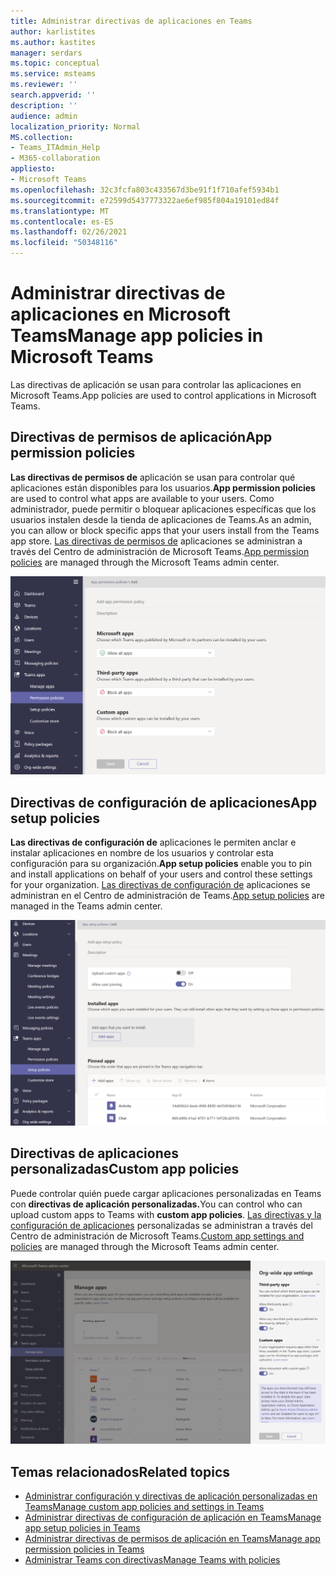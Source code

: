 ```yaml
---
title: Administrar directivas de aplicaciones en Teams
author: karlistites
ms.author: kastites
manager: serdars
ms.topic: conceptual
ms.service: msteams
ms.reviewer: ''
search.appverid: ''
description: ''
audience: admin
localization_priority: Normal
MS.collection:
- Teams_ITAdmin_Help
- M365-collaboration
appliesto:
- Microsoft Teams
ms.openlocfilehash: 32c3fcfa803c433567d3be91f1f710afef5934b1
ms.sourcegitcommit: e72599d5437773322ae6ef985f804a19101ed84f
ms.translationtype: MT
ms.contentlocale: es-ES
ms.lasthandoff: 02/26/2021
ms.locfileid: "50348116"
---
```

# <a name="manage-app-policies-in-microsoft-teams"></a><span data-ttu-id="25e04-102">Administrar directivas de aplicaciones en Microsoft Teams</span><span class="sxs-lookup"><span data-stu-id="25e04-102">Manage app policies in Microsoft Teams</span></span>

<span data-ttu-id="25e04-103">Las directivas de aplicación se usan para controlar las aplicaciones en Microsoft Teams.</span><span class="sxs-lookup"><span data-stu-id="25e04-103">App policies are used to control applications in Microsoft Teams.</span></span>

## <a name="app-permission-policies"></a><span data-ttu-id="25e04-104">Directivas de permisos de aplicación</span><span class="sxs-lookup"><span data-stu-id="25e04-104">App permission policies</span></span>

<span data-ttu-id="25e04-105">**Las directivas de permisos de** aplicación se usan para controlar qué aplicaciones están disponibles para los usuarios.</span><span class="sxs-lookup"><span data-stu-id="25e04-105">**App permission policies** are used to control what apps are available to your users.</span></span> <span data-ttu-id="25e04-106">Como administrador, puede permitir o bloquear aplicaciones específicas que los usuarios instalen desde la tienda de aplicaciones de Teams.</span><span class="sxs-lookup"><span data-stu-id="25e04-106">As an admin, you can allow or block specific apps that your users install from the Teams app store.</span></span> <span data-ttu-id="25e04-107">[Las directivas de permisos de](teams-app-permission-policies.md) aplicaciones se administran a través del Centro de administración de Microsoft Teams.</span><span class="sxs-lookup"><span data-stu-id="25e04-107">[App permission policies](teams-app-permission-policies.md) are managed through the Microsoft Teams admin center.</span></span>

![Captura de pantalla de la directiva de permisos de la aplicación.](media/app-permission-policy.png)

## <a name="app-setup-policies"></a><span data-ttu-id="25e04-109">Directivas de configuración de aplicaciones</span><span class="sxs-lookup"><span data-stu-id="25e04-109">App setup policies</span></span>

<span data-ttu-id="25e04-110">**Las directivas de configuración de** aplicaciones le permiten anclar e instalar aplicaciones en nombre de los usuarios y controlar esta configuración para su organización.</span><span class="sxs-lookup"><span data-stu-id="25e04-110">**App setup policies** enable you to pin and install applications on behalf of your users and control these settings for your organization.</span></span> <span data-ttu-id="25e04-111">[Las directivas de configuración de](teams-app-setup-policies.md) aplicaciones se administran en el Centro de administración de Teams.</span><span class="sxs-lookup"><span data-stu-id="25e04-111">[App setup policies](teams-app-setup-policies.md) are managed in the Teams admin center.</span></span>

![Captura de pantalla de la directiva de configuración de aplicaciones en el Centro de administración de Teams.](media/app-setup-policy.png)

## <a name="custom-app-policies"></a><span data-ttu-id="25e04-113">Directivas de aplicaciones personalizadas</span><span class="sxs-lookup"><span data-stu-id="25e04-113">Custom app policies</span></span>

<span data-ttu-id="25e04-114">Puede controlar quién puede cargar aplicaciones personalizadas en Teams con **directivas de aplicación personalizadas.**</span><span class="sxs-lookup"><span data-stu-id="25e04-114">You can control who can upload custom apps to Teams with **custom app policies**.</span></span> <span data-ttu-id="25e04-115">[Las directivas y la configuración de aplicaciones](teams-custom-app-policies-and-settings.md) personalizadas se administran a través del Centro de administración de Microsoft Teams.</span><span class="sxs-lookup"><span data-stu-id="25e04-115">[Custom app settings and policies](teams-custom-app-policies-and-settings.md) are managed through the Microsoft Teams admin center.</span></span>

![Captura de pantalla de la directiva de aplicación personalizada.](media/custom-app-policy.png)

## <a name="related-topics"></a><span data-ttu-id="25e04-117">Temas relacionados</span><span class="sxs-lookup"><span data-stu-id="25e04-117">Related topics</span></span>

* [<span data-ttu-id="25e04-118">Administrar configuración y directivas de aplicación personalizadas en Teams</span><span class="sxs-lookup"><span data-stu-id="25e04-118">Manage custom app policies and settings in Teams</span></span>](teams-custom-app-policies-and-settings.md)
* [<span data-ttu-id="25e04-119">Administrar directivas de configuración de aplicación en Teams</span><span class="sxs-lookup"><span data-stu-id="25e04-119">Manage app setup policies in Teams</span></span>](teams-app-setup-policies.md)
* [<span data-ttu-id="25e04-120">Administrar directivas de permisos de aplicación en Teams</span><span class="sxs-lookup"><span data-stu-id="25e04-120">Manage app permission policies in Teams</span></span>](teams-app-permission-policies.md)
* [<span data-ttu-id="25e04-121">Administrar Teams con directivas</span><span class="sxs-lookup"><span data-stu-id="25e04-121">Manage Teams with policies</span></span>](manage-teams-with-policies.md)
